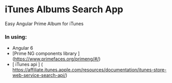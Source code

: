 # iTunes Albums Search App
Easy Angular Prime Album for iTunes

### In using:
* Angular 6
* [Prime NG components library ] (https://www.primefaces.org/primeng/#/)
* [ iTunes api ] ( https://affiliate.itunes.apple.com/resources/documentation/itunes-store-web-service-search-api/)
 
